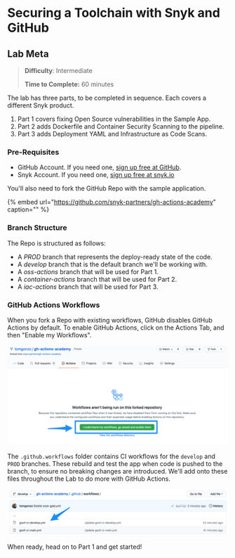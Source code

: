 # Securing a Toolchain with Snyk and GitHub

## Lab Meta

> **Difficulty**: Intermediate
>
> **Time to Complete:** 60 minutes

The lab has three parts, to be completed in sequence. Each covers a different Snyk product.

1. Part 1 covers fixing Open Source vulnerabilities in the Sample App.
2. Part 2 adds Dockerfile and Container Security Scanning to the pipeline.
3. Part 3 adds Deployment YAML and Infrastructure as Code Scans.

### Pre-Requisites

* GitHub Account. If you need one, [sign up free at GitHub](https://github.com/join).
* Snyk Account. If you need one, [sign up free at snyk.io](https://app.snyk.io/login)

You'll also need to fork the GitHub Repo with the sample application.

{% embed url="https://github.com/snyk-partners/gh-actions-academy" caption="" %}

### Branch Structure

The Repo is structured as follows:

* A _PROD_ branch that represents the deploy-ready state of the code.
* A _develop_ branch that is the default branch we'll be working with.
* A _oss-actions_ branch that will be used for Part 1.
* A _container-actions_ branch that will be used for Part 2.
* A _iac-actions_ branch that will be used for Part 3.

### GitHub Actions Workflows

When you fork a Repo with existing workflows, GitHub disables GitHub Actions by default. To enable GitHub Actions, click on the Actions Tab, and then "Enable my Workflows".

![](../../../.gitbook/assets/gh-actionson.png)

The `.github.workflows` folder contains CI workflows for the `develop` and `PROD` branches. These rebuild and test the app when code is pushed to the branch, to ensure no breaking changes are introduced. We'll add onto these files throughout the Lab to do more with GitHub Actions.

![](../../../.gitbook/assets/gh-devworkflows.png)

When ready, head on to Part 1 and get started!

